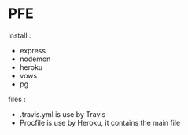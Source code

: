 # PFE

install :

- express
- nodemon
- heroku
- vows
- pg

files :
- .travis.yml is use by Travis
- Procfile is use by Heroku, it contains the main file
